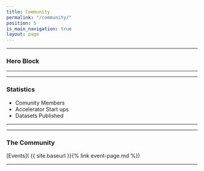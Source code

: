```yaml
---
title: Community
permalink: "/community/"
position: 5
is_main_navigation: true
layout: page
---
```


***
### Hero Block
***
***
### Statistics 
+ Comunity Members
+ Accelerator Start ups
+ Datasets Published

***
***
### The Community

[Events]( {{ site.baseurl }}{% link event-page.md %})    

***